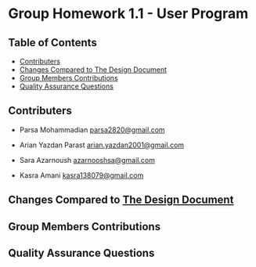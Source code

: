 # Group Homework 1.1 - User Program

## Table of Contents
- [Contributers](#contributers)
- [Changes Compared to The Design Document](#changes-compared-to-the-design-document)
- [Group Members Contributions](#group-members-contributions)
- [Quality Assurance Questions](#quality-assurance-questions)

## Contributers
- Parsa Mohammadian <parsa2820@gmail.com>

- Arian Yazdan Parast <arian.yazdan2001@gmail.com>

- Sara Azarnoush <azarnooshsa@gmail.com> 

- Kasra Amani <kasra138079@gmail.com>

## Changes Compared to [The Design Document](../design/project1.1-design.md)

## Group Members Contributions

## Quality Assurance Questions